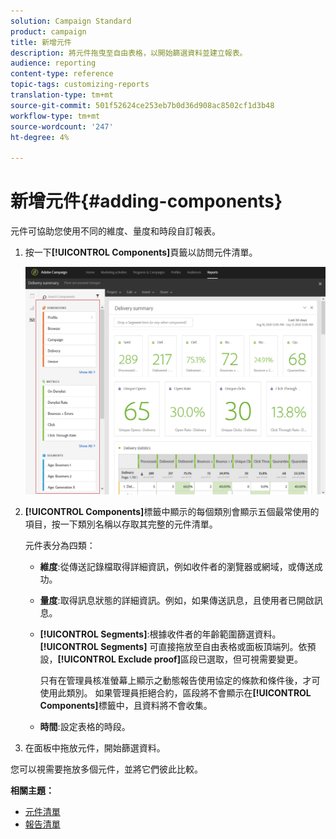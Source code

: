 ```yaml
---
solution: Campaign Standard
product: campaign
title: 新增元件
description: 將元件拖曳至自由表格，以開始篩選資料並建立報表。
audience: reporting
content-type: reference
topic-tags: customizing-reports
translation-type: tm+mt
source-git-commit: 501f52624ce253eb7b0d36d908ac8502cf1d3b48
workflow-type: tm+mt
source-wordcount: '247'
ht-degree: 4%

---
```



# 新增元件{#adding-components}

元件可協助您使用不同的維度、量度和時段自訂報表。

1. 按一下&#x200B;**[!UICONTROL Components]**&#x200B;頁籤以訪問元件清單。

   ![](assets/dynamic_report_components.png)

1. **[!UICONTROL Components]**&#x200B;標籤中顯示的每個類別會顯示五個最常使用的項目，按一下類別名稱以存取其完整的元件清單。

   元件表分為四類：

   * **維度**:從傳送記錄檔取得詳細資訊，例如收件者的瀏覽器或網域，或傳送成功。
   * **量度**:取得訊息狀態的詳細資訊。例如，如果傳送訊息，且使用者已開啟訊息。
   * **[!UICONTROL Segments]**:根據收件者的年齡範圍篩選資料。**[!UICONTROL Segments]** 可直接拖放至自由表格或面板頂端列。依預設，**[!UICONTROL Exclude proof]**&#x200B;區段已選取，但可視需要變更。

      只有在管理員核准螢幕上顯示之動態報告使用協定的條款和條件後，才可使用此類別。 如果管理員拒絕合約，區段將不會顯示在&#x200B;**[!UICONTROL Components]**&#x200B;標籤中，且資料將不會收集。

   * **時間**:設定表格的時段。

1. 在面板中拖放元件，開始篩選資料。

您可以視需要拖放多個元件，並將它們彼此比較。

**相關主題：**

* [元件清單](../../reporting/using/list-of-components-.md)
* [報告清單](../../reporting/using/defining-the-report-period.md)

